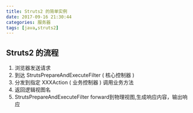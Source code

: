 ```yaml
---
title: Struts2 的简单实例
date: 2017-09-16 21:30:44
categories: 服务器
tags: [java,struts2]
---
```

## Struts2 的流程
1. 浏览器发送请求
2. 到达 StrutsPrepareAndExecuteFilter ( 核心控制器 )
3. 分发到指定 XXXAction ( 业务控制器 ) 调用业务方法
4. 返回逻辑视图名
5. StrutsPrepareAndExecuteFilter forward到物理视图,生成响应内容，输出响应